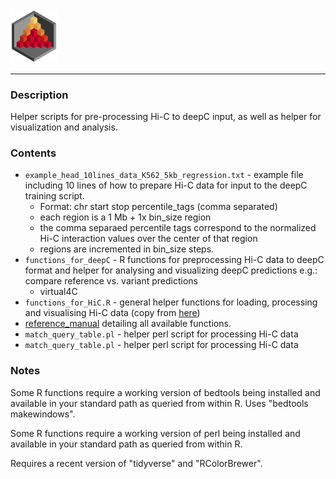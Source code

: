 <img src="../docs/logo_1_transparent.png" width="75">

-------------------------------------------------------------------------------

### Description

Helper scripts for pre-processing Hi-C to deepC input, as well as helper for
visualization and analysis.

### Contents

* `example_head_10lines_data_K562_5kb_regression.txt` - example file including 10 lines of how to prepare Hi-C data for input to the deepC training script.
  * Format: chr start stop percentile_tags (comma separated)
  * each region is a 1 Mb + 1x bin_size region
  * the comma separaed percentile tags correspond to the normalized Hi-C interaction values over the center of that region
  * regions are incremented in bin_size steps.
* `functions_for_deepC` - R functions for preprocessing Hi-C data to deepC format
and helper for analysing and visualizing deepC predictions e.g.:
  compare reference vs. variant predictions
  * virtual4C
* `functions_for_HiC.R` - general helper functions for loading, processing and visualising Hi-C data (copy from [here](https://github.com/rschwess/RonsUtilityBox/))
* [reference_manual](./reference_manual_deepC_R_utility.pdf) detailing all available functions.
* `match_query_table.pl` - helper perl script for processing Hi-C data
* `match_query_table.pl` - helper perl script for processing Hi-C data


### Notes

Some R functions require a working version of bedtools being installed and available in your standard path as queried from within R. Uses "bedtools makewindows".

Some R functions require a working version of perl being installed and available in your standard path as queried from within R.

Requires a recent version of "tidyverse" and "RColorBrewer".

